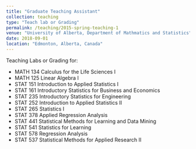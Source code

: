 ```yaml
---
title: "Graduate Teaching Assistant"
collection: teaching
type: "Teach lab or Grading"
permalink: /teaching/2015-spring-teaching-1
venue: "University of Alberta, Department of Mathmatics and Statistics"
date: 2018-09-01
location: "Edmonton, Alberta, Canada"
---
```

Teaching Labs or Grading for:
- MATH 134 Calculus for the Life Sciences I
- MATH 125 Linear Algebra I
- STAT 151 Introduction to Applied Statistics I
- STAT 161 Introductory Statistics for Business and Economics
- STAT 235 Introductory Statistics for Engineering
- STAT 252 Introduction to Applied Statistics II
- STAT 265 Statistics I
- STAT 378 Applied Regression Analysis
- STAT 441 Statistical Methods for Learning and Data Mining
- STAT 541 Statistics for Learning
- STAT 578 Regression Analysis
- STAT 537 Statistical Methods for Applied Research II
